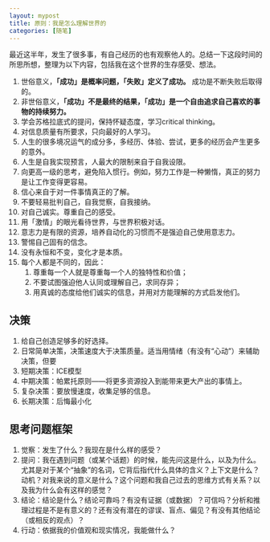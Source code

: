 ```yaml
---
layout: mypost
title: 原则：我是怎么理解世界的
categories: [随笔]
---
```

最近这半年，发生了很多事，有自己经历的也有观察他人的。总结一下这段时间的所思所想，整理为以下内容，包括我在这个世界的生存感受、想法。

1. 世俗意义，**「成功」是概率问题，「失败」定义了成功。** 成功是不断失败后取得的。
2. 非世俗意义，**「成功」不是最终的结果，「成功」是一个自由追求自己喜欢的事物的持续努力。** 
3. 学会苏格拉底式的提问，保持怀疑态度，学习critical thinking。
4. 对信息质量有所要求，只向最好的人学习。
5. 人生的很多境况运气的成分多，多经历、体验、尝试，更多的经历会产生更多的意外。
6. 人生是自我实现预言，人最大的限制来自于自我设限。
7. 向更高一级的思考，避免陷入惯行。例如，努力工作是一种懒惰，真正的努力是让工作变得更容易。
8. 信心来自于对一件事情真正的了解。
9. 不要轻易批判自己，自我觉察，自我接纳。
10. 对自己诚实。尊重自己的感受。
11. 用「激情」的眼光看待世界，与世界积极对话。
12. 意志力是有限的资源，培养自动化的习惯而不是强迫自己使用意志力。
13. 警惕自己固有的信念。
14. 没有永恒和不变，变化才是本质。
15. 每个人都是不同的，因此：
    1. 尊重每一个人就是尊重每一个人的独特性和价值；
    2. 不要试图强迫他人认同或理解自己，求同存异；
    3. 用真诚的态度给他们诚实的信息，并用对方能理解的方式启发他们。

## 决策

1. 给自己创造足够多的好选择。
2. 日常简单决策，决策速度大于决策质量。适当用情绪（有没有“心动”）来辅助决策，但要
3. 短期决策：ICE模型
4. 中期决策：帕累托原则——将更多资源投入到能带来更大产出的事情上。
5. 复杂决策：要放慢速度，收集足够的信息。
6. 长期决策：后悔最小化

## 思考问题框架

1. 觉察：发生了什么？我现在是什么样的感受？
2. 提问：我在遇到问题（或某个话题）的时候，能先问这是什么，以及为什么。尤其是对于某个“抽象”的名词，它背后指代什么具体的含义？上下文是什么？动机？对我来说的意义是什么？这个问题和我自己过去的思维方式有关系？以及我为什么会有这样的感觉？
3. 结论：结论是什么？结论可靠吗？有没有证据（或数据）？可信吗？分析和推理过程是不是有意义的？还有没有潜在的谬误、盲点、偏见？有没有其他结论（或相反的观点）？
4. 行动：依据我的价值观和现实情况，我能做什么？
